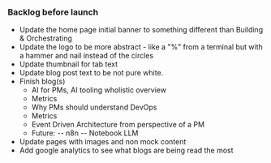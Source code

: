 ### Backlog before launch
- Update the home page initial banner to something different than Building & Orchestrating 
- Update the logo to be more abstract - like a "%" from a terminal but with a hammer and nail instead of the circles 
- Update thumbnail for tab text
- Update blog post text to be not pure white.  
- Finish blog(s) 
    - AI for PMs, AI tooling wholistic overview
    - Metrics 
    - Why PMs should understand DevOps
    - Metrics   
    - Event Driven Architecture from perspective of a PM
    - Future:
        -- n8n 
        -- Notebook LLM
- Update pages with images and non mock content
- Add google analytics to see what blogs are being read the most